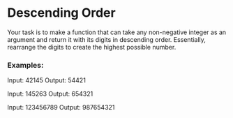 # Descending Order
Your task is to make a function that can take any non-negative integer as an argument and return it with its digits in descending order. Essentially, rearrange the digits to create the highest possible number.

### Examples:
Input: 42145 Output: 54421

Input: 145263 Output: 654321

Input: 123456789 Output: 987654321